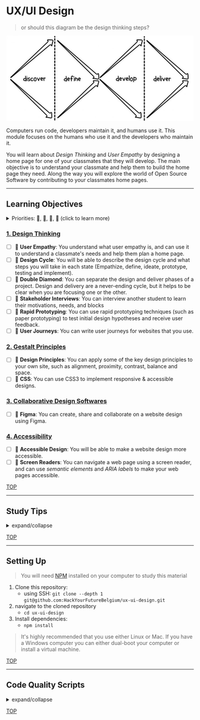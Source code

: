 # UX/UI Design

> or should this diagram be the design thinking steps?

[![double diamond](./assets/double-diamond.jpg)](https://dta-www-drupal-20180130215411153400000001.s3.ap-southeast-2.amazonaws.com/s3fs-public/images/content/double-diamond.jpg)

Computers run code, developers maintain it, and humans use it. This module
focuses on the humans who use it and the developers who maintain it.

You will learn about _Design Thinking_ and _User Empathy_ by designing a home
page for one of your classmates that they will develop. The main objective is to
understand your classmate and help them to build the home page they need. Along
the way you will explore the world of Open Source Software by contributing to
your classmates home pages.

---

## Learning Objectives

<details>
<summary>Priorities: 🥚, 🐣, 🐥, 🐔 (click to learn more)</summary>
<br>

There is a lot to learn in this repository. If you can't master all the material
at once, that's expected! Anything you don't master now will always be waiting
for you to review when you need it. These 4 emoji's will help you prioritize
your study time and to measure your progress:

- 🥚: Understanding this material is required, it covers the base skills you'll
  need for this module and the next. You do not need to finish all of them but
  should feel comfortable that you could with enough time.
- 🐣: You have started all of these exercises and feel you could complete them
  all if you just had more time. It may not be easy for you but with effort you
  can make it through.
- 🐥: You have studied the examples and started some exercises if you had time.
  You should have a big-picture understanding of these concepts/skills, but may
  not be confident completing the exercises.
- 🐔: These concepts or skills are not necessary but are related to this module.
  If you are finished with 🥚, 🐣 and 🐥 you can use the 🐔 exercises to push
  yourself without getting distracted from the module's main objectives.

---

</details>

### [1. Design Thinking](./1-design-thinking)

- [ ] 🥚 **User Empathy**: You understand what user empathy is, and can use it
      to understand a classmate's needs and help them plan a home page.
- [ ] 🥚 **Design Cycle**: You will be able to describe the design cycle and
      what steps you will take in each state (Empathize, define, ideate,
      prototype, testing and implement).
- [ ] 🥚 **Double Diamond**: You can separate the design and deliver phases of a
      project. Design and delivery are a never-ending cycle, but it helps to be
      clear when you are focusing one or the other.
- [ ] 🥚 **Stakeholder Interviews**: You can interview another student to learn
      their motivations, needs, and blocks
- [ ] 🥚 **Rapid Prototyping**: You can use rapid prototyping techniques (such
      as paper prototyping) to test initial design hypotheses and receive user
      feedback.
- [ ] 🥚 **User Journeys**: You can write user journeys for websites that you
      use.

### [2. Gestalt Principles](./2-gestalt-principles)

- [ ] 🥚 **Design Principles**: You can apply some of the key design principles
      to your own site, such as alignment, proximity, contrast, balance and
      space.
- [ ] 🐣 **CSS**: You can use CSS3 to implement responsive & accessible designs.

### [3. Collaborative Design Softwares](./3-collaborative-design-softwares)

- [ ] 🥚 **Figma**: You can create, share and collaborate on a website design
      using Figma.

### [4. Accessibility](./4-accessibility)

- [ ] 🥚 **Accessible Design**: You will be able to make a website design more
      accessible.
- [ ] 🐣 **Screen Readers**: You can navigate a web page using a screen reader,
      and can use _semantic elements_ and _ARIA labels_ to make your web pages
      accessible.

[TOP](#ux-ui-design)

---

## Study Tips

<details>
<summary>expand/collapse</summary>
<br>

- Don't rush, understand! Programming is hard.
  - The examples and exercises will still be there to study later.
  - It's better to fail tests slowly and learn from your mistakes than to pass
    tests quickly and not understand why.
- Don't skip the examples! Understanding and experimenting with working code is
  a very effective way to learn programming.
- Write lots of comments in the examples and exercises. The code in this
  repository is yours to study, modify and re-use in projects.
- Practice
  [Pair Programming](https://home.hackyourfuture.be/students/study-tips/pair-programming):
  two people, one computer.
- Take a look through the
  [Learning From Code](https://home.hackyourfuture.be/students/study-tips/learning-from-code)
  guide for more study tips

### Study Board

Creating a project board on your GitHub account for tracking your study at HYF
can help you keep track of everything you're learning. You can create the board
at this link: `https://github.com/your_user_name?tab=projects`.

These 4 columns may be helpful:

- **todo**: material you have not studied yet
- **studying**: material you are currently studying
- **to review**: material you want to review again in the future
- **learned**: material you know well enough that you could help your classmates
  learn it

</details>

[TOP](#ux-ui-design)

---

## Setting Up

> You will need
> [NPM](https://docs.npmjs.com/downloading-and-installing-node-js-and-npm)
> installed on your computer to study this material

1. Clone this repository:
   - using SSH:
     `git clone --depth 1 git@github.com:HackYourFutureBelgium/ux-ui-design.git`
2. navigate to the cloned repository
   - `cd ux-ui-design`
3. Install dependencies:
   - `npm install`

> It's highly recommended that you use either Linux or Mac. If you have a
> Windows computer you can either dual-boot your computer or install a virtual
> machine.

[TOP](#ux-ui-design)

---

## Code Quality Scripts

<details>
<summary>expand/collapse</summary>
<br>

This repository comes with some scripts to check the quality of this code. You
can run these scripts to check the code provided by HYF, and to check the code
you write when experiment with the examples and complete the exercises.

### `npm run format`

This script will format all of the code in this repository making sure that all
the indentations are correct, the code is easy to read, and letting you know if
there are any syntax errors.

### `npm run format:check`

Checks the formatting of all files in the repository and throws an error if any
files are not well-formatted.

### `npm run spell-check`

This script will check all of the files in your repository for spelling
mistakes. Spelling is not just a detail, is important! Good spelling helps
others read and understand your programs with less effort.

`spell-check` is not so clever though, it doesn't have _all_ possible words in
it's dictionary and it won't know if you _wanted_ to spell a word incorrectly.
If you think one of it's "Unknown word"s is not a problem, you can either ignore
the suggestion or add the word to the `"words": [ ... ],` list in
[.cspell.json](./.cspell.json).

### `npm run lint:md`

This script will [lint](https://en.wikipedia.org/wiki/Lint_%28software%29) all
the Markdown files in this repository, checking for syntax mistakes and other
bad practices. Fixing linting errors will help you learn to write better code by
pointing out your mistakes _before_ they cause problems in your program.

Some linting errors will take some practice to understand and fix, but it will
be a good use of time.

### `npm run lint:ls` & `npm run lint:css`

This script will [lint](https://en.wikipedia.org/wiki/Lint_%28software%29) the
names of all files and folders in the project to check that they follow the
project naming convention
([kebab-case](https://betterprogramming.pub/string-case-styles-camel-pascal-snake-and-kebab-case-981407998841)).

### `npm run validate:html`

This script will
[validate](https://webplatform.github.io/docs/guides/html_validation/) the HTML
in this repsitory using
[html-validate](https://gitlab.com/html-validate/html-validate).

</details>

[TOP](#ux-ui-design)
